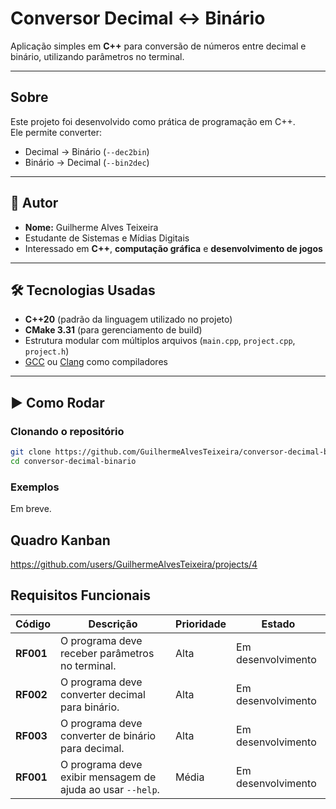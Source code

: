 # Conversor Decimal ↔ Binário

Aplicação simples em **C++** para conversão de números entre decimal e binário, utilizando parâmetros no terminal.

---

## Sobre
Este projeto foi desenvolvido como prática de programação em C++.  
Ele permite converter:
- Decimal → Binário (`--dec2bin`)
- Binário → Decimal (`--bin2dec`)

---

## 👤 Autor
- **Nome:** Guilherme Alves Teixeira
- Estudante de Sistemas e Mídias Digitais
- Interessado em **C++**, **computação gráfica** e **desenvolvimento de jogos**

---

## 🛠️ Tecnologias Usadas
- **C++20** (padrão da linguagem utilizado no projeto)
- **CMake 3.31** (para gerenciamento de build)
- Estrutura modular com múltiplos arquivos (`main.cpp`, `project.cpp`, `project.h`)
- [GCC](https://gcc.gnu.org/) ou [Clang](https://clang.llvm.org/) como compiladores

---

## ▶️ Como Rodar

### Clonando o repositório
```bash
git clone https://github.com/GuilhermeAlvesTeixeira/conversor-decimal-binario.git
cd conversor-decimal-binario
```

### Exemplos
Em breve.

## Quadro Kanban
https://github.com/users/GuilhermeAlvesTeixeira/projects/4

## Requisitos Funcionais
 Código    | Descrição                                                 | Prioridade | Estado | 
|-----------|-----------------------------------------------------------|------------|-----------|
| **RF001** | O programa deve receber parâmetros no terminal.           | Alta       | Em desenvolvimento |
| **RF002** | O programa deve converter decimal para binário.           | Alta       | Em desenvolvimento |
| **RF003** | O programa deve converter de binário para decimal.        | Alta       | Em desenvolvimento |
| **RF001** | O programa deve exibir mensagem de ajuda ao usar `--help`. | Média      | Em desenvolvimento |
